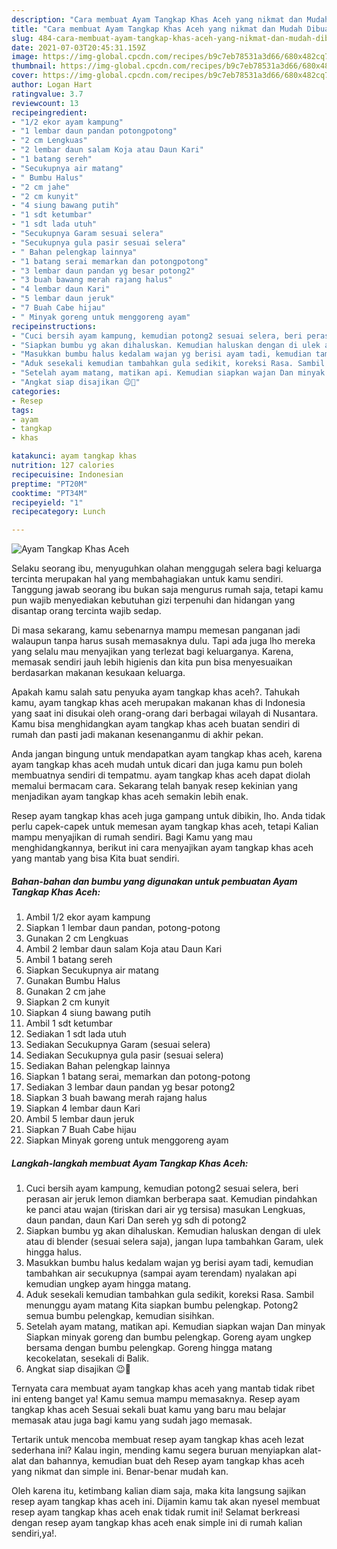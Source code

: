```yaml
---
description: "Cara membuat Ayam Tangkap Khas Aceh yang nikmat dan Mudah Dibuat"
title: "Cara membuat Ayam Tangkap Khas Aceh yang nikmat dan Mudah Dibuat"
slug: 484-cara-membuat-ayam-tangkap-khas-aceh-yang-nikmat-dan-mudah-dibuat
date: 2021-07-03T20:45:31.159Z
image: https://img-global.cpcdn.com/recipes/b9c7eb78531a3d66/680x482cq70/ayam-tangkap-khas-aceh-foto-resep-utama.jpg
thumbnail: https://img-global.cpcdn.com/recipes/b9c7eb78531a3d66/680x482cq70/ayam-tangkap-khas-aceh-foto-resep-utama.jpg
cover: https://img-global.cpcdn.com/recipes/b9c7eb78531a3d66/680x482cq70/ayam-tangkap-khas-aceh-foto-resep-utama.jpg
author: Logan Hart
ratingvalue: 3.7
reviewcount: 13
recipeingredient:
- "1/2 ekor ayam kampung"
- "1 lembar daun pandan potongpotong"
- "2 cm Lengkuas"
- "2 lembar daun salam Koja atau Daun Kari"
- "1 batang sereh"
- "Secukupnya air matang"
- " Bumbu Halus"
- "2 cm jahe"
- "2 cm kunyit"
- "4 siung bawang putih"
- "1 sdt ketumbar"
- "1 sdt lada utuh"
- "Secukupnya Garam sesuai selera"
- "Secukupnya gula pasir sesuai selera"
- " Bahan pelengkap lainnya"
- "1 batang serai memarkan dan potongpotong"
- "3 lembar daun pandan yg besar potong2"
- "3 buah bawang merah rajang halus"
- "4 lembar daun Kari"
- "5 lembar daun jeruk"
- "7 Buah Cabe hijau"
- " Minyak goreng untuk menggoreng ayam"
recipeinstructions:
- "Cuci bersih ayam kampung, kemudian potong2 sesuai selera, beri perasan air jeruk lemon diamkan berberapa saat. Kemudian pindahkan ke panci atau wajan (tiriskan dari air yg tersisa) masukan Lengkuas, daun pandan, daun Kari Dan sereh yg sdh di potong2"
- "Siapkan bumbu yg akan dihaluskan. Kemudian haluskan dengan di ulek atau di blender (sesuai selera saja), jangan lupa tambahkan Garam, ulek hingga halus."
- "Masukkan bumbu halus kedalam wajan yg berisi ayam tadi, kemudian tambahkan air secukupnya (sampai ayam terendam) nyalakan api kemudian ungkep ayam hingga matang."
- "Aduk sesekali kemudian tambahkan gula sedikit, koreksi Rasa. Sambil menunggu ayam matang Kita siapkan bumbu pelengkap. Potong2 semua bumbu pelengkap, kemudian sisihkan."
- "Setelah ayam matang, matikan api. Kemudian siapkan wajan Dan minyak Siapkan minyak goreng dan bumbu pelengkap. Goreng ayam ungkep bersama dengan bumbu pelengkap. Goreng hingga matang kecokelatan, sesekali di Balik."
- "Angkat siap disajikan 😉🙏"
categories:
- Resep
tags:
- ayam
- tangkap
- khas

katakunci: ayam tangkap khas 
nutrition: 127 calories
recipecuisine: Indonesian
preptime: "PT20M"
cooktime: "PT34M"
recipeyield: "1"
recipecategory: Lunch

---
```



![Ayam Tangkap Khas Aceh](https://img-global.cpcdn.com/recipes/b9c7eb78531a3d66/680x482cq70/ayam-tangkap-khas-aceh-foto-resep-utama.jpg)

Selaku seorang ibu, menyuguhkan olahan menggugah selera bagi keluarga tercinta merupakan hal yang membahagiakan untuk kamu sendiri. Tanggung jawab seorang ibu bukan saja mengurus rumah saja, tetapi kamu pun wajib menyediakan kebutuhan gizi terpenuhi dan hidangan yang disantap orang tercinta wajib sedap.

Di masa  sekarang, kamu sebenarnya mampu memesan panganan jadi walaupun tanpa harus susah memasaknya dulu. Tapi ada juga lho mereka yang selalu mau menyajikan yang terlezat bagi keluarganya. Karena, memasak sendiri jauh lebih higienis dan kita pun bisa menyesuaikan berdasarkan makanan kesukaan keluarga. 



Apakah kamu salah satu penyuka ayam tangkap khas aceh?. Tahukah kamu, ayam tangkap khas aceh merupakan makanan khas di Indonesia yang saat ini disukai oleh orang-orang dari berbagai wilayah di Nusantara. Kamu bisa menghidangkan ayam tangkap khas aceh buatan sendiri di rumah dan pasti jadi makanan kesenanganmu di akhir pekan.

Anda jangan bingung untuk mendapatkan ayam tangkap khas aceh, karena ayam tangkap khas aceh mudah untuk dicari dan juga kamu pun boleh membuatnya sendiri di tempatmu. ayam tangkap khas aceh dapat diolah memalui bermacam cara. Sekarang telah banyak resep kekinian yang menjadikan ayam tangkap khas aceh semakin lebih enak.

Resep ayam tangkap khas aceh juga gampang untuk dibikin, lho. Anda tidak perlu capek-capek untuk memesan ayam tangkap khas aceh, tetapi Kalian mampu menyajikan di rumah sendiri. Bagi Kamu yang mau menghidangkannya, berikut ini cara menyajikan ayam tangkap khas aceh yang mantab yang bisa Kita buat sendiri.

<!--inarticleads1-->

##### Bahan-bahan dan bumbu yang digunakan untuk pembuatan Ayam Tangkap Khas Aceh:

1. Ambil 1/2 ekor ayam kampung
1. Siapkan 1 lembar daun pandan, potong-potong
1. Gunakan 2 cm Lengkuas
1. Ambil 2 lembar daun salam Koja atau Daun Kari
1. Ambil 1 batang sereh
1. Siapkan Secukupnya air matang
1. Gunakan  Bumbu Halus
1. Gunakan 2 cm jahe
1. Siapkan 2 cm kunyit
1. Siapkan 4 siung bawang putih
1. Ambil 1 sdt ketumbar
1. Sediakan 1 sdt lada utuh
1. Sediakan Secukupnya Garam (sesuai selera)
1. Sediakan Secukupnya gula pasir (sesuai selera)
1. Sediakan  Bahan pelengkap lainnya
1. Siapkan 1 batang serai, memarkan dan potong-potong
1. Sediakan 3 lembar daun pandan yg besar potong2
1. Siapkan 3 buah bawang merah rajang halus
1. Siapkan 4 lembar daun Kari
1. Ambil 5 lembar daun jeruk
1. Siapkan 7 Buah Cabe hijau
1. Siapkan  Minyak goreng untuk menggoreng ayam




<!--inarticleads2-->

##### Langkah-langkah membuat Ayam Tangkap Khas Aceh:

1. Cuci bersih ayam kampung, kemudian potong2 sesuai selera, beri perasan air jeruk lemon diamkan berberapa saat. Kemudian pindahkan ke panci atau wajan (tiriskan dari air yg tersisa) masukan Lengkuas, daun pandan, daun Kari Dan sereh yg sdh di potong2
1. Siapkan bumbu yg akan dihaluskan. Kemudian haluskan dengan di ulek atau di blender (sesuai selera saja), jangan lupa tambahkan Garam, ulek hingga halus.
1. Masukkan bumbu halus kedalam wajan yg berisi ayam tadi, kemudian tambahkan air secukupnya (sampai ayam terendam) nyalakan api kemudian ungkep ayam hingga matang.
1. Aduk sesekali kemudian tambahkan gula sedikit, koreksi Rasa. Sambil menunggu ayam matang Kita siapkan bumbu pelengkap. Potong2 semua bumbu pelengkap, kemudian sisihkan.
1. Setelah ayam matang, matikan api. Kemudian siapkan wajan Dan minyak Siapkan minyak goreng dan bumbu pelengkap. Goreng ayam ungkep bersama dengan bumbu pelengkap. Goreng hingga matang kecokelatan, sesekali di Balik.
1. Angkat siap disajikan 😉🙏




Ternyata cara membuat ayam tangkap khas aceh yang mantab tidak ribet ini enteng banget ya! Kamu semua mampu memasaknya. Resep ayam tangkap khas aceh Sesuai sekali buat kamu yang baru mau belajar memasak atau juga bagi kamu yang sudah jago memasak.

Tertarik untuk mencoba membuat resep ayam tangkap khas aceh lezat sederhana ini? Kalau ingin, mending kamu segera buruan menyiapkan alat-alat dan bahannya, kemudian buat deh Resep ayam tangkap khas aceh yang nikmat dan simple ini. Benar-benar mudah kan. 

Oleh karena itu, ketimbang kalian diam saja, maka kita langsung sajikan resep ayam tangkap khas aceh ini. Dijamin kamu tak akan nyesel membuat resep ayam tangkap khas aceh enak tidak rumit ini! Selamat berkreasi dengan resep ayam tangkap khas aceh enak simple ini di rumah kalian sendiri,ya!.

